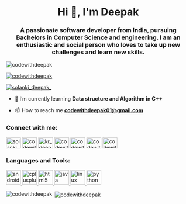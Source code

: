 <h1 align="center">Hi 👋, I'm Deepak</h1>
<h3 align="center">A passionate software developer from India, pursuing Bachelors in Computer Science and engineering. I am an enthusiastic and social person who loves to take up new challenges and learn new skills.</h3>

<p align="left"> <img src="https://komarev.com/ghpvc/?username=codewithdeepak&label=Profile%20views&color=0e75b6&style=flat" alt="codewithdeepak" /> </p>

<p align="left"> <a href="https://github.com/ryo-ma/github-profile-trophy"><img src="https://github-profile-trophy.vercel.app/?username=codewithdeepak" alt="codewithdeepak" /></a> </p>

                                                 
<p align="left"> <a href="https://twitter.com/solanki_deepak_" target="blank"><img src="https://img.shields.io/twitter/follow/solanki_deepak_?logo=twitter&style=for-the-badge" alt="solanki_deepak_" /></a> </p>

- 🌱 I’m currently learning **Data structure and Algorithm in C++**

- 📫 How to reach me **codewithdeepak01@gmail.com**

<h3 align="left">Connect with me:</h3>
<p align="left">
<a href="https://twitter.com/solanki_deepak_" target="blank"><img align="center" src="https://cdn.jsdelivr.net/npm/simple-icons@3.0.1/icons/twitter.svg" alt="solanki_deepak_" height="30" width="40" /></a>
<a href="https://linkedin.com/in/codewithdeepak01" target="blank"><img align="center" src="https://cdn.jsdelivr.net/npm/simple-icons@3.0.1/icons/linkedin.svg" alt="codewithdeepak01" height="30" width="40" /></a>
<a href="https://instagram.com/kr_deepaksolanki" target="blank"><img align="center" src="https://cdn.jsdelivr.net/npm/simple-icons@3.0.1/icons/instagram.svg" alt="kr_deepaksolanki" height="30" width="40" /></a>
<a href="https://www.youtube.com/c/codewithdeepak" target="blank"><img align="center" src="https://cdn.jsdelivr.net/npm/simple-icons@3.0.1/icons/youtube.svg" alt="codewithdeepak" height="30" width="40" /></a>
<a href="https://www.codechef.com/users/codewithdeepak01" target="blank"><img align="center" src="https://cdn.jsdelivr.net/npm/simple-icons@3.1.0/icons/codechef.svg" alt="codewithdeepak01" height="30" width="40" /></a>
<a href="https://codeforces.com/profile/codewithdeepak01" target="blank"><img align="center" src="https://cdn.jsdelivr.net/npm/simple-icons@3.0.1/icons/codeforces.svg" alt="codewithdeepak01" height="30" width="40" /></a>
<a href="https://auth.geeksforgeeks.org/user/codewithdeepak01" target="blank"><img align="center" src="https://cdn.jsdelivr.net/npm/simple-icons@3.0.1/icons/geeksforgeeks.svg" alt="codewithdeepak01" height="30" width="40" /></a>
</p>

<h3 align="left">Languages and Tools:</h3>
<p align="left"> <a href="https://developer.android.com" target="_blank"> <img src="https://devicons.github.io/devicon/devicon.git/icons/android/android-original-wordmark.svg" alt="android" width="40" height="40"/> </a> <a href="https://www.w3schools.com/cpp/" target="_blank"> <img src="https://devicons.github.io/devicon/devicon.git/icons/cplusplus/cplusplus-original.svg" alt="cplusplus" width="40" height="40"/> </a> <a href="https://www.w3.org/html/" target="_blank"> <img src="https://devicons.github.io/devicon/devicon.git/icons/html5/html5-original-wordmark.svg" alt="html5" width="40" height="40"/> </a> <a href="https://www.java.com" target="_blank"> <img src="https://devicons.github.io/devicon/devicon.git/icons/java/java-original-wordmark.svg" alt="java" width="40" height="40"/> </a> <a href="https://www.linux.org/" target="_blank"> <img src="https://devicons.github.io/devicon/devicon.git/icons/linux/linux-original.svg" alt="linux" width="40" height="40"/> </a> <a href="https://www.python.org" target="_blank"> <img src="https://devicons.github.io/devicon/devicon.git/icons/python/python-original.svg" alt="python" width="40" height="40"/> </a> </p>

<p><img align="left" src="https://github-readme-stats.vercel.app/api/top-langs?username=codewithdeepak&show_icons=true&locale=en&layout=compact" alt="codewithdeepak" /></p>

<p>&nbsp;<img align="center" src="https://github-readme-stats.vercel.app/api?username=codewithdeepak&show_icons=true&locale=en" alt="codewithdeepak" /></p>
